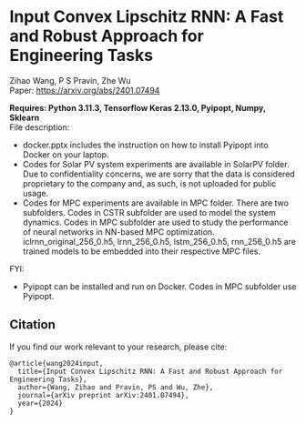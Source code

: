 # Input Convex Lipschitz RNN: A Fast and Robust Approach for Engineering Tasks

Zihao Wang, P S Pravin, Zhe Wu </br>
Paper: https://arxiv.org/abs/2401.07494 </br>

**Requires: Python 3.11.3, Tensorflow Keras 2.13.0, Pyipopt, Numpy, Sklearn** </br>
File description:
* docker.pptx includes the instruction on how to install Pyipopt into Docker on your laptop. </br>
* Codes for Solar PV system experiments are available in SolarPV folder. Due to confidentiality concerns, we are sorry that the data is considered proprietary to the company and, as such, is not uploaded for public usage.
* Codes for MPC experiments are available in MPC folder. There are two subfolders. Codes in CSTR subfolder are used to model the system dynamics. Codes in MPC subfolder are used to study the performance of neural networks in NN-based MPC optimization. iclrnn_original_256_0.h5, lrnn_256_0.h5, lstm_256_0.h5, rnn_256_0.h5 are trained models to be embedded into their respective MPC files.

FYI:
* Pyipopt can be installed and run on Docker. Codes in MPC subfolder use Pyipopt.

## Citation </br>
If you find our work relevant to your research, please cite:
```
@article{wang2024input,
  title={Input Convex Lipschitz RNN: A Fast and Robust Approach for Engineering Tasks},
  author={Wang, Zihao and Pravin, PS and Wu, Zhe},
  journal={arXiv preprint arXiv:2401.07494},
  year={2024}
}
```

